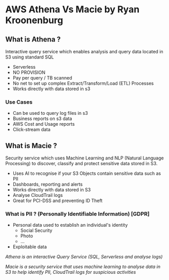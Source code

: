 # AWS Athena Vs Macie by Ryan Kroonenburg

## What is Athena ?

Interactive query service which enables analysis and query data located in S3 using standard SQL

* Serverless
* NO PROVISION
* Pay per query / TB scanned
* No net to set up complex Extract/Transform/Load (ETL) Processes
* Works directly with data stored in s3

### Use Cases

* Can be used to query log files in s3
* Business reports on s3 data
* AWS Cost and Usage reports
* Click-stream data

## What is Macie ?

Security service which uses Machine Learning and NLP (Natural Language Processing) to discover, classify and protect sensitive data stored in S3.

* Uses AI to recognise if your S3 Objects contain sensitive data such as PII
* Dashboards, reporting and alerts
* Works directly with data stored in S3
* Analyse CloudTrail logs
* Great for PCI-DSS and preventing ID Theft

### What is PII ? (Personally Identifiable Information) [**GDPR**]

* Personal data used to establish an individual's identity
  * Social Security
  * Photo
  * ...
* Exploitable data


*Athena is an interactive Query Service (SQL, Serverless and analyse logs)*

*Macie is a security service that uses machine learning to analyse data in S3 to help identify PII, CloudTrail logs for suspicious activities*

